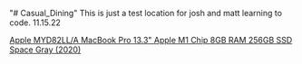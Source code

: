 "# Casual_Dining" 
This is just a test location for josh and matt learning to code. 11.15.22


<a href="https://www.newegg.com/space-gray-apple-macbook-pro-fyd82ll-a-content-creation-home-personal/p/N82E16834096329?Description=macbook&amp;cm_re=macbook-_-34-096-329-_-Product&amp;quicklink=true" class="item-title" title="View Details">Apple MYD82LL/A MacBook Pro 13.3" Apple M1 Chip 8GB RAM 256GB SSD Space Gray (2020)</a>